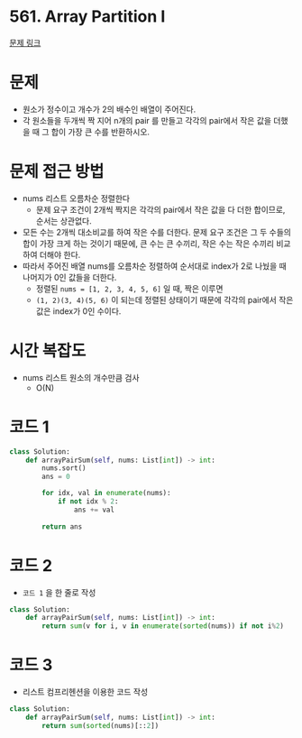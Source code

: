 # 561. Array Partition I
[문제 링크](https://leetcode.com/problems/array-partition-i/)
# 문제 
- 원소가 정수이고 개수가 2의 배수인 배열이 주어진다.
- 각 원소들을 두개씩 짝 지어 n개의 pair 를 만들고 각각의 pair에서 작은 값을 더했을 때 그 합이 가장 큰 수를 반환하시오.

# 문제 접근 방법
- nums 리스트 오름차순 정렬한다
  - 문제 요구 조건이 2개씩 짝지은 각각의 pair에서 작은 값을 다 더한 합이므로, 순서는 상관없다. 
- 모든 수는 2개씩 대소비교를 하여 작은 수를 더한다. 문제 요구 조건은 그 두 수들의 합이 가장 크게 하는 것이기 때문에, 큰 수는 큰 수끼리, 작은 수는 작은 수끼리 비교하여 더해야 한다.
- 따라서 주어진 배열 nums를 오름차순 정렬하여 순서대로 index가 2로 나눴을 때 나머지가 0인 값들을 더한다.
  - 정렬된 `nums = [1, 2, 3, 4, 5, 6]` 일 때, 짝은 이루면
  - `(1, 2)(3, 4)(5, 6)` 이 되는데 정렬된 상태이기 때문에 각각의 pair에서 작은 값은 index가 0인 수이다.

# 시간 복잡도
- nums 리스트 원소의 개수만큼 검사
  - O(N)

# 코드 1
```python
class Solution:
    def arrayPairSum(self, nums: List[int]) -> int:        
        nums.sort()
        ans = 0

        for idx, val in enumerate(nums):
            if not idx % 2:
                ans += val
                
        return ans
```

# 코드 2
- `코드 1` 을 한 줄로 작성
```python 
class Solution:
    def arrayPairSum(self, nums: List[int]) -> int:        
        return sum(v for i, v in enumerate(sorted(nums)) if not i%2)
```

# 코드 3
- 리스트 컴프리헨션을 이용한 코드 작성
```python 
class Solution:
    def arrayPairSum(self, nums: List[int]) -> int:        
        return sum(sorted(nums)[::2])
```